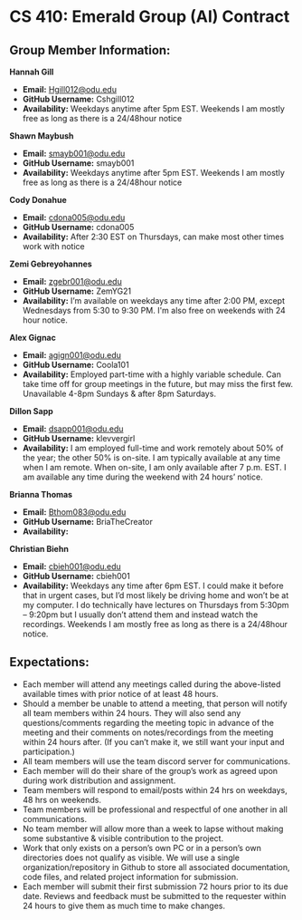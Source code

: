 # CS 410: Emerald Group (AI) Contract 


## Group Member Information:

**Hannah Gill**
- **Email:** Hgill012@odu.edu
- **GitHub Username:** Cshgill012
- **Availability:** Weekdays anytime after 5pm EST. Weekends I am mostly free as long as there is a 24/48hour notice

**Shawn Maybush**
- **Email:** smayb001@odu.edu
- **GitHub Username:** smayb001
- **Availability:** Weekdays anytime after 5pm EST. Weekends I am mostly free as long as there is a 24/48hour notice

**Cody Donahue**
- **Email:** cdona005@odu.edu
- **GitHub Username:** cdona005
- **Availability:** After 2:30 EST on Thursdays, can make most other times work with notice

**Zemi Gebreyohannes**
- **Email:** zgebr001@odu.edu
- **GitHub Username:** ZemYG21
- **Availability:** I’m available on weekdays any time after 2:00 PM, except Wednesdays from 5:30 to 9:30 PM. I'm also free on weekends with 24 hour notice. 

**Alex Gignac**
- **Email:** agign001@odu.edu
- **GitHub Username:** Coola101
- **Availability:** Employed part-time with a highly variable schedule. Can take time off for group meetings in the future, but may miss the first few. Unavailable 4-8pm Sundays & after 8pm Saturdays.

**Dillon Sapp**
- **Email:** dsapp001@odu.edu
- **GitHub Username:** klevvergirl
- **Availability:** I am employed full-time and work remotely about 50% of the year; the other 50% is on-site. I am typically available at any time when I am remote. When on-site, I am only available after 7 p.m. EST. I am available any time during the weekend with 24 hours’ notice.

**Brianna Thomas**
- **Email:** Bthom083@odu.edu
- **GitHub Username:** BriaTheCreator
- **Availability:**

**Christian Biehn**
- **Email:** cbieh001@odu.edu
- **GitHub Username:** cbieh001
- **Availability:** Weekdays any time after 6pm EST. I could make it before that in urgent cases, but I’d most likely be driving home and won’t be at my computer. I do technically have lectures on Thursdays from 5:30pm – 9:20pm but I usually don’t attend them and instead watch the recordings. Weekends I am mostly free as long as there is a 24/48hour notice.

## Expectations:

- Each member will attend any meetings called during the above-listed available times with prior notice of at least 48 hours.
- Should a member be unable to attend a meeting, that person will notify all team members within 24 hours. They will also send any questions/comments regarding the meeting topic in advance of the meeting and their comments on notes/recordings from the meeting within 24 hours after. (If you can’t make it, we still want your input and participation.)
- All team members will use the team discord server for communications.
- Each member will do their share of the group’s work as agreed upon during work distribution and assignment.
- Team members will respond to email/posts within 24 hrs on weekdays, 48 hrs on weekends.
- Team members will be professional and respectful of one another in all communications.
- No team member will allow more than a week to lapse without making some substantive & visible contribution to the project.
- Work that only exists on a person’s own PC or in a person’s own directories does not qualify as visible. We will use a single organization/repository in Github to store all associated documentation, code files, and related project information for submission.
- Each member will submit their first submission 72 hours prior to its due date. Reviews and feedback must be submitted to the requester within 24 hours to give them as much time to make changes.
